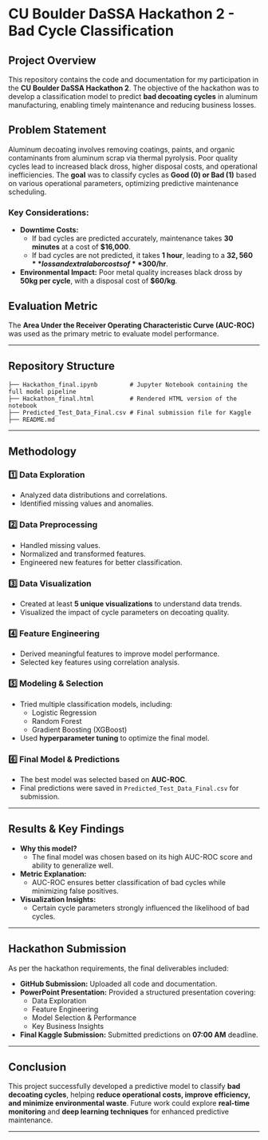 # CU Boulder DaSSA Hackathon 2 - Bad Cycle Classification

## Project Overview
This repository contains the code and documentation for my participation in the **CU Boulder DaSSA Hackathon 2**. The objective of the hackathon was to develop a classification model to predict **bad decoating cycles** in aluminum manufacturing, enabling timely maintenance and reducing business losses.

## Problem Statement
Aluminum decoating involves removing coatings, paints, and organic contaminants from aluminum scrap via thermal pyrolysis. Poor quality cycles lead to increased black dross, higher disposal costs, and operational inefficiencies. The **goal** was to classify cycles as **Good (0) or Bad (1)** based on various operational parameters, optimizing predictive maintenance scheduling.

### Key Considerations:
- **Downtime Costs:**  
  - If bad cycles are predicted accurately, maintenance takes **30 minutes** at a cost of **$16,000**.  
  - If bad cycles are not predicted, it takes **1 hour**, leading to a **$32,560** loss and extra labor costs of **$300/hr**.
- **Environmental Impact:** Poor metal quality increases black dross by **50kg per cycle**, with a disposal cost of **$60/kg**.

## Evaluation Metric
The **Area Under the Receiver Operating Characteristic Curve (AUC-ROC)** was used as the primary metric to evaluate model performance.

---

##  Repository Structure
```
├── Hackathon_final.ipynb         # Jupyter Notebook containing the full model pipeline
├── Hackathon_final.html          # Rendered HTML version of the notebook
├── Predicted_Test_Data_Final.csv # Final submission file for Kaggle
├── README.md                     
```

---

## Methodology

### 1️⃣ **Data Exploration**
- Analyzed data distributions and correlations.
- Identified missing values and anomalies.

### 2️⃣ **Data Preprocessing**
- Handled missing values.
- Normalized and transformed features.
- Engineered new features for better classification.

### 3️⃣ **Data Visualization**
- Created at least **5 unique visualizations** to understand data trends.
- Visualized the impact of cycle parameters on decoating quality.

### 4️⃣ **Feature Engineering**
- Derived meaningful features to improve model performance.
- Selected key features using correlation analysis.

### 5️⃣ **Modeling & Selection**
- Tried multiple classification models, including:
  - Logistic Regression
  - Random Forest
  - Gradient Boosting (XGBoost)
- Used **hyperparameter tuning** to optimize the final model.

### 6️⃣ **Final Model & Predictions**
- The best model was selected based on **AUC-ROC**.
- Final predictions were saved in `Predicted_Test_Data_Final.csv` for submission.

---

## Results & Key Findings
- **Why this model?**  
  - The final model was chosen based on its high AUC-ROC score and ability to generalize well.
- **Metric Explanation:**  
  - AUC-ROC ensures better classification of bad cycles while minimizing false positives.
- **Visualization Insights:**  
  - Certain cycle parameters strongly influenced the likelihood of bad cycles.

---

## Hackathon Submission
As per the hackathon requirements, the final deliverables included:
- **GitHub Submission:** Uploaded all code and documentation.
- **PowerPoint Presentation:** Provided a structured presentation covering:
  - Data Exploration
  - Feature Engineering
  - Model Selection & Performance
  - Key Business Insights
- **Final Kaggle Submission:** Submitted predictions on **07:00 AM** deadline.

---

## Conclusion
This project successfully developed a predictive model to classify **bad decoating cycles**, helping **reduce operational costs, improve efficiency, and minimize environmental waste**. Future work could explore **real-time monitoring** and **deep learning techniques** for enhanced predictive maintenance.

---
